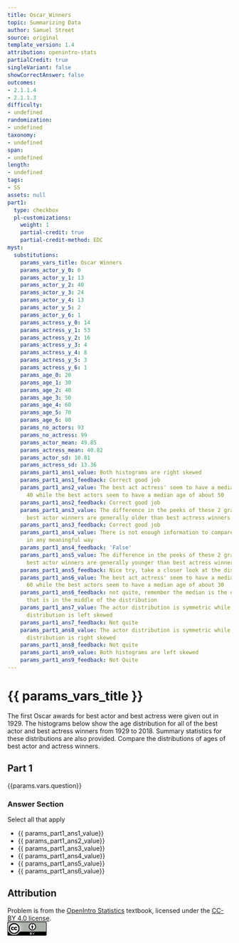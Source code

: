 ```yaml
---
title: Oscar_Winners
topic: Summarizing Data
author: Samuel Street
source: original
template_version: 1.4
attribution: openintro-stats
partialCredit: true
singleVariant: false
showCorrectAnswer: false
outcomes:
- 2.1.1.4
- 2.1.1.3
difficulty:
- undefined
randomization:
- undefined
taxonomy:
- undefined
span:
- undefined
length:
- undefined
tags:
- SS
assets: null
part1:
  type: checkbox
  pl-customizations:
    weight: 1
    partial-credit: true
    partial-credit-method: EDC
myst:
  substitutions:
    params_vars_title: Oscar Winners
    params_actor_y_0: 0
    params_actor_y_1: 13
    params_actor_y_2: 40
    params_actor_y_3: 24
    params_actor_y_4: 13
    params_actor_y_5: 2
    params_actor_y_6: 1
    params_actress_y_0: 14
    params_actress_y_1: 53
    params_actress_y_2: 16
    params_actress_y_3: 4
    params_actress_y_4: 8
    params_actress_y_5: 3
    params_actress_y_6: 1
    params_age_0: 20
    params_age_1: 30
    params_age_2: 40
    params_age_3: 50
    params_age_4: 60
    params_age_5: 70
    params_age_6: 80
    params_no_actors: 93
    params_no_actress: 99
    params_actor_mean: 49.85
    params_actress_mean: 40.82
    params_actor_sd: 10.81
    params_actress_sd: 13.36
    params_part1_ans1_value: Both histograms are right skewed
    params_part1_ans1_feedback: Correct good job
    params_part1_ans2_value: The best act actress' seem to have a median age of approximately
      40 while the best actors seem to have a median age of about 50
    params_part1_ans2_feedback: Correct good job
    params_part1_ans3_value: The difference in the peeks of these 2 graphs could suggest
      best actor winners are generally older than best actress winners
    params_part1_ans3_feedback: Correct good job
    params_part1_ans4_value: There is not enough information to compare the 2 distributions
      in any meaningful way
    params_part1_ans4_feedback: 'False'
    params_part1_ans5_value: The difference in the peeks of these 2 graphs could suggest
      best actor winners are generally younger than best actress winners
    params_part1_ans5_feedback: Nice try, take a closer look at the distributions
    params_part1_ans6_value: The best act actress' seem to have a median age of approximately
      60 while the best actors seem to have a median age of about 30
    params_part1_ans6_feedback: not quite, remember the median is the observation
      that is in the middle of the distribution
    params_part1_ans7_value: The actor distribution is symmetric while the actress
      distribution is left skewed
    params_part1_ans7_feedback: Not quite
    params_part1_ans8_value: The actor distribution is symmetric while the actress
      distribution is right skewed
    params_part1_ans8_feedback: Not quite
    params_part1_ans9_value: Both histograms are left skewed
    params_part1_ans9_feedback: Not Quite
---
```

# {{ params_vars_title }}
The first Oscar awards for best actor and best actress were given out in 1929. The histograms below show the age distribution for all of the best actor and best actress winners from 1929 to 2018. Summary statistics for these distributions are also provided. Compare the distributions of ages of best actor and actress winners.

<pl-figure file-name="figure 1.png" type="dynamic" width="500px"></pl-figure>

## Part 1

{{params.vars.question}}

### Answer Section

Select all that apply

- {{ params_part1_ans1_value}}
- {{ params_part1_ans2_value}}
- {{ params_part1_ans3_value}}
- {{ params_part1_ans4_value}}
- {{ params_part1_ans5_value}}
- {{ params_part1_ans6_value}}

## Attribution

Problem is from the [OpenIntro Statistics](https://openintro.org/book/os/) textbook, licensed under the [CC-BY 4.0 license](https://creativecommons.org/licenses/by/4.0/).<br>![Image representing the Creative Commons 4.0 BY license.](https://raw.githubusercontent.com/firasm/bits/master/by.png)